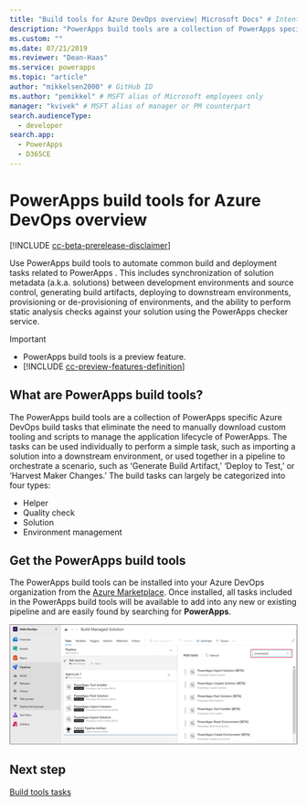 ```yaml
---
title: "Build tools for Azure DevOps overview| Microsoft Docs" # Intent and product brand in a unique string of 43-59 chars including spaces
description: "PowerApps build tools are a collection of PowerApps specific Azure DevOps build tasks that eliminate the need to manually download  scripts to manage the development of PowerApps" # 115-145 characters including spaces. This abstract displays in the search result.
ms.custom: ""
ms.date: 07/21/2019
ms.reviewer: "Dean-Haas"
ms.service: powerapps
ms.topic: "article"
author: "mikkelsen2000" # GitHub ID
ms.author: "pemikkel" # MSFT alias of Microsoft employees only
manager: "kvivek" # MSFT alias of manager or PM counterpart
search.audienceType: 
  - developer
search.app: 
  - PowerApps
  - D365CE
---
```


# PowerApps build tools for Azure DevOps overview


[!INCLUDE [cc-beta-prerelease-disclaimer](../../includes/cc-beta-prerelease-disclaimer.md)]

Use PowerApps build tools to automate common build and deployment tasks related to PowerApps . This includes synchronization of solution metadata (a.k.a. solutions) between development environments and source control, generating build artifacts, deploying to downstream environments, provisioning or de-provisioning of environments, and the ability to perform static analysis checks against your solution using the PowerApps checker service.

> [!IMPORTANT]
>
> - PowerApps build tools is a preview feature.
> - [!INCLUDE [cc-preview-features-definition](../../includes/cc-preview-features-definition.md)]

  
## What are PowerApps build tools?

The PowerApps build tools are a collection of PowerApps specific Azure DevOps build tasks that eliminate the need to manually download custom tooling  and scripts to manage the application lifecycle of PowerApps. The tasks can be used individually to perform a simple task, such as importing a solution into a downstream environment, or used together in a pipeline to orchestrate a scenario, such as ‘Generate Build Artifact,’ ‘Deploy to Test,’ or ‘Harvest Maker Changes.’ The build tasks can largely be categorized into four types:

- Helper 
- Quality check 
- Solution 
- Environment management 

## Get the PowerApps build tools 
The PowerApps build tools can be installed into your Azure DevOps organization from the [Azure Marketplace](https://azuremarketplace.microsoft.com/en-us/marketplace/). Once installed, all tasks included in the PowerApps build tools will be available to add into any new or existing pipeline and are easily found by searching for **PowerApps**.

![Get build tools](media/build-tools-download.png)
 
## Next step

[Build tools tasks](build-tools-tasks.md)
